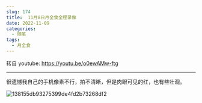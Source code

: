 ```yaml
---
slug: 174
title:  11月8日月全食全程录像
date: 2022-11-09
categories: 
  - 随笔
tags: 
  - 月全食
---
```


转自 youtube: https://youtu.be/o0ewAMw-ftg

---

很遗憾我自己的手机像素不行，拍不清晰，但是肉眼可见的红，也有些壮观。

![138155db93275399de4fd2b73268df2](https://imgurl.zishu.me/images/old/20221109/138155db93275399de4fd2b73268df2.3r5bigjdgti0.jpg)

